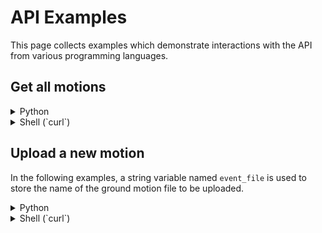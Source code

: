 # API Examples

This page collects examples which demonstrate
interactions with the API from various programming
languages.

## Get all motions

<details>
<summary>Python</summary>
```{.include verbatim=true}
/home/claudio/brace/motion-mki/tests/pyth_get.py
```
</details>

<details>
<summary>Shell (`curl`)</summary>
```{.include verbatim=true}
/home/claudio/brace/motion-mki/tests/curl_list.sh
```
</details>

## Upload a new motion

In the following examples, a string variable named `event_file` is used
to store the name of the ground motion file to be uploaded.

<details>
<summary>Python</summary>
```{.include verbatim=true}
/home/claudio/brace/motion-mki/tests/pyth_post.py
```
</details>

<details>
<summary>Shell (`curl`)</summary>
```{.include verbatim=true}
/home/claudio/brace/motion-mki/tests/curl_post.sh
```
</details>


